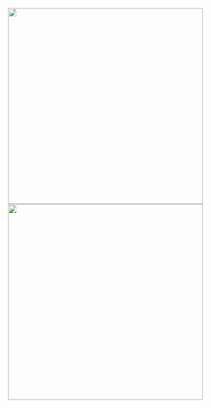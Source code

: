 <p align="center"><img src="https://res.cloudinary.com/dtfbvvkyp/image/upload/v1566331377/laravel-logolockup-cmyk-red.svg" width="400"><img src="https://indykoning.nl/wp-content/uploads/2020/03/Livewire.png" width="400"></p>

